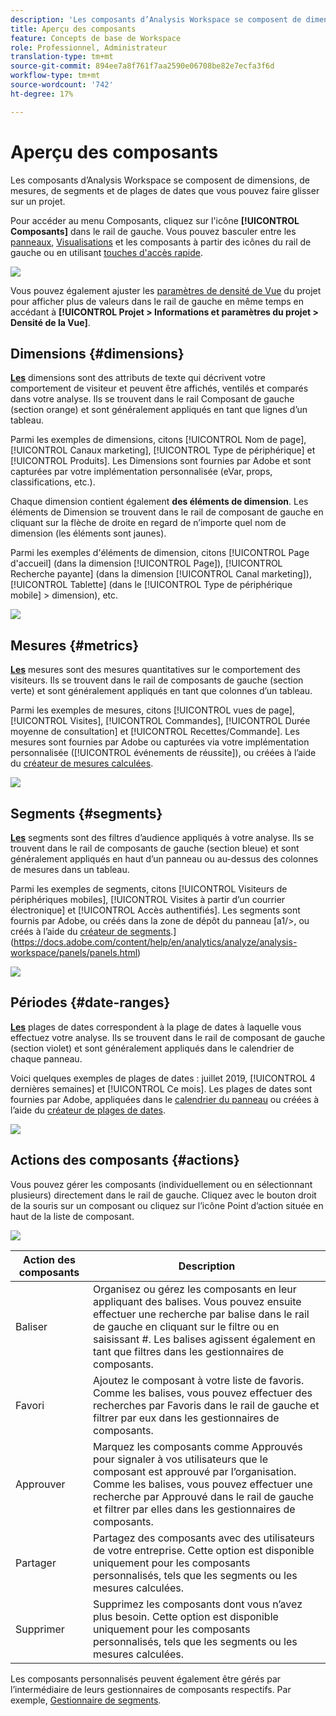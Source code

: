 ```yaml
---
description: 'Les composants d’Analysis Workspace se composent de dimensions, de mesures, de segments et de plages de dates que vous pouvez faire glisser sur un projet. '
title: Aperçu des composants
feature: Concepts de base de Workspace
role: Professionnel, Administrateur
translation-type: tm+mt
source-git-commit: 894ee7a8f761f7aa2590e06708be82e7ecfa3f6d
workflow-type: tm+mt
source-wordcount: '742'
ht-degree: 17%

---
```



# Aperçu des composants

Les composants d’Analysis Workspace se composent de dimensions, de mesures, de segments et de plages de dates que vous pouvez faire glisser sur un projet.

Pour accéder au menu Composants, cliquez sur l&#39;icône **[!UICONTROL Composants]** dans le rail de gauche. Vous pouvez basculer entre les [panneaux](https://experienceleague.adobe.com/docs/analytics/analyze/analysis-workspace/panels/panels.html?lang=fr-FR), [Visualisations](https://docs.adobe.com/content/help/fr-FR/analytics/analyze/analysis-workspace/visualizations/freeform-analysis-visualizations.html) et les composants à partir des icônes du rail de gauche ou en utilisant [touches d&#39;accès rapide](/help/analyze/analysis-workspace/build-workspace-project/fa-shortcut-keys.md).

![](assets/component-overview.png)

Vous pouvez également ajuster les [paramètres de densité de Vue](https://docs.adobe.com/content/help/fr-FR/analytics/analyze/analysis-workspace/build-workspace-project/view-density.html) du projet pour afficher plus de valeurs dans le rail de gauche en même temps en accédant à **[!UICONTROL Projet > Informations et paramètres du projet > Densité de la Vue]**.

## Dimensions {#dimensions}

[**Les**](https://docs.adobe.com/content/help/en/analytics/components/dimensions/overview.html) dimensions sont des attributs de texte qui décrivent votre comportement de visiteur et peuvent être affichés, ventilés et comparés dans votre analyse. Ils se trouvent dans le rail Composant de gauche (section orange) et sont généralement appliqués en tant que lignes d’un tableau.

Parmi les exemples de dimensions, citons [!UICONTROL Nom de page], [!UICONTROL Canaux marketing], [!UICONTROL Type de périphérique] et [!UICONTROL Produits]. Les Dimensions sont fournies par Adobe et sont capturées par votre implémentation personnalisée (eVar, props, classifications, etc.).

Chaque dimension contient également **des éléments de dimension**. Les éléments de Dimension se trouvent dans le rail de composant de gauche en cliquant sur la flèche de droite en regard de n’importe quel nom de dimension (les éléments sont jaunes).

Parmi les exemples d&#39;éléments de dimension, citons [!UICONTROL Page d&#39;accueil] (dans la dimension [!UICONTROL Page]), [!UICONTROL Recherche payante] (dans la dimension [!UICONTROL Canal marketing]), [!UICONTROL Tablette] (dans le [!UICONTROL Type de périphérique mobile] > dimension), etc.

![](assets/dimensions.png)

## Mesures {#metrics}

[**Les**](https://docs.adobe.com/content/help/en/analytics/components/metrics/overview.html) mesures sont des mesures quantitatives sur le comportement des visiteurs. Ils se trouvent dans le rail de composants de gauche (section verte) et sont généralement appliqués en tant que colonnes d’un tableau.

Parmi les exemples de mesures, citons [!UICONTROL vues de page], [!UICONTROL Visites], [!UICONTROL Commandes], [!UICONTROL Durée moyenne de consultation] et [!UICONTROL Recettes/Commande]. Les mesures sont fournies par Adobe ou capturées via votre implémentation personnalisée ([!UICONTROL événements de réussite]), ou créées à l’aide du [créateur de mesures calculées](https://docs.adobe.com/content/help/fr-FR/analytics/components/calculated-metrics/calcmetric-workflow/cm-build-metrics.html).

![](assets/metrics.png)

## Segments {#segments}

[**Les**](https://docs.adobe.com/content/help/fr-FR/analytics/analyze/analysis-workspace/components/t-freeform-project-segment.html) segments sont des filtres d’audience appliqués à votre analyse. Ils se trouvent dans le rail de composants de gauche (section bleue) et sont généralement appliqués en haut d’un panneau ou au-dessus des colonnes de mesures dans un tableau.

Parmi les exemples de segments, citons [!UICONTROL Visiteurs de périphériques mobiles], [!UICONTROL Visites à partir d’un courrier électronique] et [!UICONTROL Accès authentifiés]. Les segments sont fournis par Adobe, ou créés dans la zone de dépôt du panneau [a1/>, ou créés à l’aide du [créateur de segments](https://docs.adobe.com/content/help/fr-FR/analytics/components/segmentation/segmentation-workflow/seg-build.html).](https://docs.adobe.com/content/help/en/analytics/analyze/analysis-workspace/panels/panels.html)

![](assets/segments.png)

## Périodes {#date-ranges}

[**Les**](https://docs.adobe.com/content/help/fr-FR/analytics/analyze/analysis-workspace/components/calendar-date-ranges/calendar.html) plages de dates correspondent à la plage de dates à laquelle vous effectuez votre analyse. Ils se trouvent dans le rail de composant de gauche (section violet) et sont généralement appliqués dans le calendrier de chaque panneau.

Voici quelques exemples de plages de dates : juillet 2019, [!UICONTROL 4 dernières semaines] et [!UICONTROL Ce mois]. Les plages de dates sont fournies par Adobe, appliquées dans le [calendrier du panneau](https://docs.adobe.com/content/help/en/analytics/analyze/analysis-workspace/panels/panels.html) ou créées à l’aide du [créateur de plages de dates](https://docs.adobe.com/content/help/en/analytics/analyze/analysis-workspace/components/calendar-date-ranges/custom-date-ranges.html).

![](assets/date-ranges.png)

## Actions des composants {#actions}

Vous pouvez gérer les composants (individuellement ou en sélectionnant plusieurs) directement dans le rail de gauche. Cliquez avec le bouton droit de la souris sur un composant ou cliquez sur l’icône Point d’action située en haut de la liste de composant.

![](assets/component-actions.png)

| Action des composants | Description |
|--- |--- |
| Baliser | Organisez ou gérez les composants en leur appliquant des balises. Vous pouvez ensuite effectuer une recherche par balise dans le rail de gauche en cliquant sur le filtre ou en saisissant #. Les balises agissent également en tant que filtres dans les gestionnaires de composants. |
| Favori | Ajoutez le composant à votre liste de favoris. Comme les balises, vous pouvez effectuer des recherches par Favoris dans le rail de gauche et filtrer par eux dans les gestionnaires de composants. |
| Approuver | Marquez les composants comme Approuvés pour signaler à vos utilisateurs que le composant est approuvé par l’organisation. Comme les balises, vous pouvez effectuer une recherche par Approuvé dans le rail de gauche et filtrer par elles dans les gestionnaires de composants. |
| Partager | Partagez des composants avec des utilisateurs de votre entreprise. Cette option est disponible uniquement pour les composants personnalisés, tels que les segments ou les mesures calculées. |
| Supprimer | Supprimez les composants dont vous n’avez plus besoin. Cette option est disponible uniquement pour les composants personnalisés, tels que les segments ou les mesures calculées. |

Les composants personnalisés peuvent également être gérés par l’intermédiaire de leurs gestionnaires de composants respectifs. Par exemple, [Gestionnaire de segments](/help/components/segmentation/segmentation-workflow/seg-manage.md).
